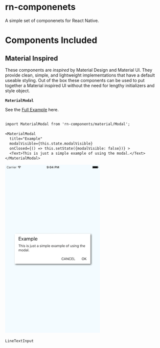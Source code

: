 # rn-componenets
A simple set of componenets for React Native.

# Components Included

## Material Inspired

These components are *inspired* by Material Design and Material UI.  They provide clean, simple, and lightweight implementations that have a default useable styling.  Out of the box these components can be used to put together a Material inspired UI without the need for lengthy initializers and style object.

**`MaterialModal`**

See the [Full Example](https://github.com/dsandor/rn-components/blob/master/Examples/modal/index.ios.js) here.

```JSX

import MaterialModal from 'rn-components/material/Modal';

<MaterialModal 
  title="Example" 
  modalVisible={this.state.modalVisible}
  onClosed={() => this.setState({modalVisible: false})} >
  <Text>This is just a simple example of using the modal.</Text>
</MaterialModal>
```

![Modal Screenshot](https://raw.githubusercontent.com/dsandor/rn-components/master/wiki/assets/modal.png)

`LineTextInput`

